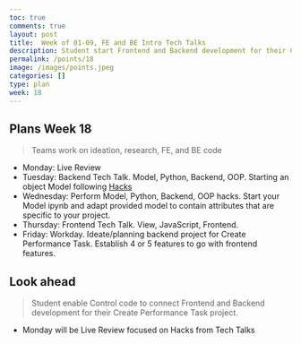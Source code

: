 ```yaml
---
toc: true
comments: true
layout: post
title:  Week of 01-09, FE and BE Intro Tech Talks
description: Student start Frontend and Backend development for their Create Performance Task project
permalink: /points/18
image: /images/points.jpeg
categories: []
type: plan
week: 18
---
```


## Plans Week 18
> Teams work on ideation, research, FE, and BE code
- Monday: Live Review
- Tuesday: Backend Tech Talk.  Model, Python, Backend, OOP.  Starting an object Model following [Hacks](https://nighthawkcoders.github.io/APCSP//2023/01/03/PBL-model.html#Hacks)
- Wednesday: Perform Model, Python, Backend, OOP hacks.  Start your Model ipynb and adapt provided model to contain attributes that are specific to your project.
- Thursday: Frontend Tech Talk.  View, JavaScript, Frontend.  
- Friday: Workday. Ideate/planning backend project for Create Performance Task.  Establish 4 or 5 features to go with frontend features.

## Look ahead
> Student enable Control code to connect Frontend and Backend development for their Create Performance Task project.
- Monday will be Live Review focused on Hacks from Tech Talks


